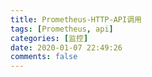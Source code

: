 ```yaml
---
title: Prometheus-HTTP-API调用
tags: [Prometheus, api]
categories: [监控]
date: 2020-01-07 22:49:26
comments: false
---
```

